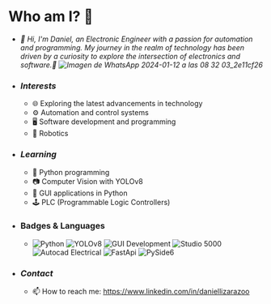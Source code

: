 # Who am I? 🤗 
  - <em>👋 Hi, I'm Daniel, an Electronic Engineer with a passion for automation and programming. My journey in the realm of technology has been driven by a curiosity
    to explore the intersection of electronics and software.🤖
    ![Imagen de WhatsApp 2024-01-12 a las 08 32 03_2e11cf26](https://github.com/daniellizarazoo/daniellizarazoo/assets/125221451/cdd238ef-2d0b-41d6-a119-b5b05a99417d)</em>
- ### <em> Interests </em>
  - 🌐 Exploring the latest advancements in technology
  - ⚙️ Automation and control systems
  - 🖥️ Software development and programming
  - 🤖 Robotics

- ### <em> Learning </em>
  - 🐍 Python programming
  - 📷 Computer Vision with YOLOv8
  - 🎨 GUI applications in Python
  - 🕹️ PLC (Programmable Logic Controllers)
-  ### Badges & Languages
    - ![Python](https://img.shields.io/badge/Python-Intermediate-blue) ![YOLOv8](https://img.shields.io/badge/YOLOv8-Medium-red) ![GUI Development](https://img.shields.io/badge/GUI_Development-Intermediate-yellow) ![Studio 5000](https://img.shields.io/badge/Studio_5000-Intermediate-lightgrey) ![Autocad Electrical](https://img.shields.io/badge/Autocad_Electrical-Intermediate-red) ![FastApi](https://img.shields.io/badge/FastApi-Intermediate-lightgreen)
![PySide6](https://img.shields.io/badge/PySide6-Intermediate-lightred) 
- ### <em> Contact </em>
  - 📫 How to reach me: https://www.linkedin.com/in/daniellizarazoo

<!---
daniellizarazoo/daniellizarazoo is a ✨ special ✨ repository because its `README.md` (this file) appears on your GitHub profile.
You can click the Preview link to take a look at your changes.
--->
